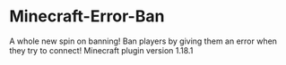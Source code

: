 # Minecraft-Error-Ban
A whole new spin on banning! Ban players by giving them an error when they try to connect! Minecraft plugin version 1.18.1
